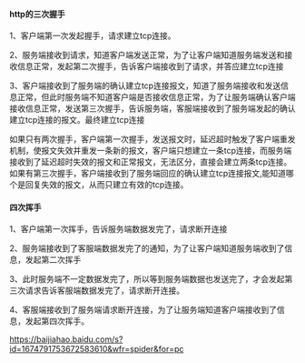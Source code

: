 #### http的三次握手

1、客户端第一次发起握手，请求建立tcp连接。

2、服务端接收到请求，知道客户端发送正常，为了让客户端知道服务端发送和接收信息正常，发起第二次握手，告诉客户端接收到了请求，并答应建立tcp连接

3、客户端接收到了服务端的确认建立tcp连接报文，知道了服务端接收和发送信息正常，但此时服务端不知道客户端是否接收信息正常，为了让服务端确认客户端接收信息正常，发送第三次握手，告诉服务端，客服端接收到了服务端发起的确认建立tcp连接的报文。最终建立tcp连接

如果只有两次握手，客户端第一次握手，发送报文时，延迟超时触发了客户端重发机制，使报文失效并重发一条新的报文，客户端只想建立一条tcp连接，而服务端接收到了延迟超时失效的报文和正常报文，无法区分，直接会建立两条tcp连接。如果有第三次握手，客户端接收到了服务端回应的确认建立tcp连接报文,能知道哪个是回复失效的报文，从而只建立有效的tcp连接。

#### 四次挥手

1、客户端第一次挥手，告诉服务端数据发完了，请求断开连接

2、服务端接收到了客服端数据发完了的通知，为了让客户端知道服务端收到了信息，发起第二次挥手

3、此时服务端不一定数据发完了，所以等到服务端数据也发送完了，才会发起第三次请求告诉客服端数据发完了，请求断开连接。

4、客服端接收到了服务端请求断开连接，为了让服务端知道客户端接收到了信息，发起第四次挥手。

https://baijiahao.baidu.com/s?id=1674791753672583610&wfr=spider&for=pc